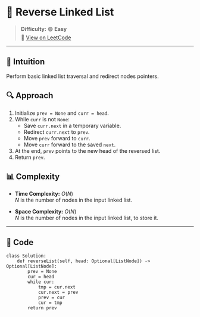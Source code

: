 
# 🧠 Reverse Linked List

> **Difficulty:** 🟢 **Easy**\
> 📎 [View on LeetCode](https://leetcode.com/problems/reverse-linked-list/description/)

---

## 📝 Intuition

Perform basic linked list traversal and redirect nodes pointers.

## 🔍 Approach

1. Initialize `prev = None` and `curr = head`.  
2. While `curr` is not `None`:  
   - Save `curr.next` in a temporary variable.  
   - Redirect `curr.next` to `prev`.  
   - Move `prev` forward to `curr`.  
   - Move `curr` forward to the saved `next`.  
3. At the end, `prev` points to the new head of the reversed list.  
4. Return `prev`.

## 📊 Complexity

- **Time Complexity:** $O(N)$  
$N$ is the number of nodes in the input linked list.


- **Space Complexity:** $O(N)$  
$N$ is the number of nodes in the input linked list, to store it.

---

## 🧩 Code

```python3 []
class Solution:
    def reverseList(self, head: Optional[ListNode]) -> Optional[ListNode]:
        prev = None
        cur = head
        while cur:
            tmp = cur.next
            cur.next = prev
            prev = cur
            cur = tmp
        return prev
```

